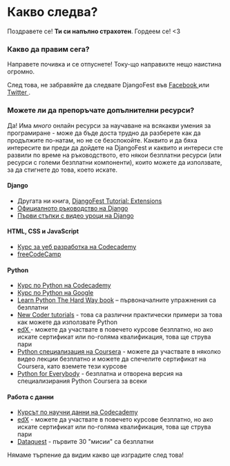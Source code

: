 # Какво следва?

Поздравете се! **Ти си напълно страхотен**. Гордеем се! <3

### Какво да правим сега?

Направете почивка и се отпуснете! Току-що направихте нещо наистина огромно.

След това, не забравяйте да следвате DjangoFest във [ Facebook ](http://facebook.com/djangogirls) или [ Twitter ](https://twitter.com/djangogirls).

### Можете ли да препоръчате допълнителни ресурси?

Да! Има *много* онлайн ресурси за научаване на всякакви умения за програмиране - може да бъде доста трудно да разберете как да продължите по-натам, но не се безспокойте. Каквито и да бяха интересите ви преди да дойдете на DjangoFest и каквито и интереси сте развили по време на ръководството, ето някои безплатни ресурси (или ресурси с големи безплатни компоненти), които можете да използвате, за да стигнете до това, което искате.

#### Django

- Другата ни книга, [DjangoFest Tutorial: Extensions](https://tutorial-extensions.djangogirls.org/)
- [Официалното ръководство на Django](https://docs.djangoproject.com/en/2.2/intro/tutorial01/)
- [Първи стъпки с видео уроци на Django](http://www.gettingstartedwithdjango.com/)

#### HTML, CSS и JavaScript

- [Курс за уеб разработка на Codecademy](https://www.codecademy.com/learn/paths/web-development)
- [freeCodeCamp](https://www.freecodecamp.org/)

#### Python

- [Курс по Python на Codecademy](https://www.codecademy.com/learn/learn-python)
- [Курс по Python на Google](https://developers.google.com/edu/python/)
- [Learn Python The Hard Way book](http://learnpythonthehardway.org/book/) – първоначалните упражнения са безплатни
- [New Coder tutorials](http://newcoder.io/tutorials/) - това са различни практически примери за това как можете да използвате Python
- [ edX ](https://www.edx.org/course?search_query=python) - можете да участвате в повечето курсове безплатно, но ако искате сертификат или по-голяма квалификация, това ще струва пари
- [Python специализация на Coursera](https://www.coursera.org/specializations/python) - можете да участвате в няколко видео лекции безплатно и можете да спечелите сертификат на Coursera, като вземете тези курсове
- [Python for Everybody](https://www.py4e.com/) - безплатна и отворена версия на специализирания Python Coursera за всеки

#### Работа с данни

- [Курсът по научни данни на Codecademy](https://www.codecademy.com/learn/paths/data-science)
- [edX](https://www.edx.org/course/?search_query=python&subject=Data%20Analysis%20%26%20Statistics) - можете да участвате в повечето курсове безплатно, но ако искате сертификат или по-голяма квалификация, това ще струва пари
- [Dataquest](https://www.dataquest.io/) - първите 30 "мисии" са безплатни

Нямаме търпение да видим какво ще изградите след това!